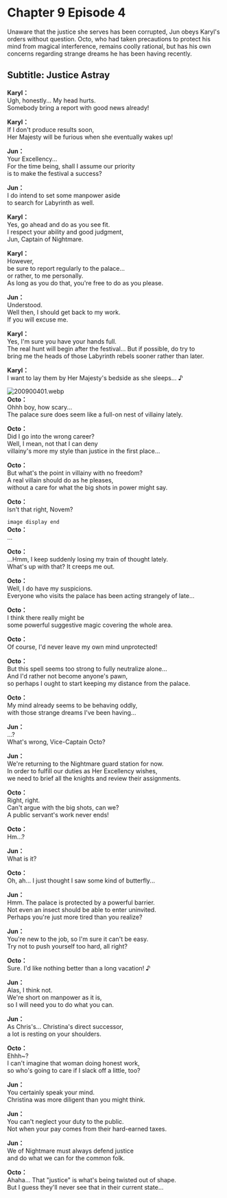 # Chapter 9 Episode 4
Unaware that the justice she serves has been corrupted, Jun obeys Karyl's orders without question. Octo, who had taken precautions to protect his mind from magical interference, remains coolly rational, but has his own concerns regarding strange dreams he has been having recently.
  
## Subtitle: Justice Astray
  
**Karyl：**  
Ugh, honestly... My head hurts.  
Somebody bring a report with good news already!  
  
**Karyl：**  
If I don't produce results soon,  
Her Majesty will be furious when she eventually wakes up!  
  
**Jun：**  
Your Excellency...  
For the time being, shall I assume our priority  
is to make the festival a success?  
  
**Jun：**  
I do intend to set some manpower aside  
to search for Labyrinth as well.  
  
**Karyl：**  
Yes, go ahead and do as you see fit.  
I respect your ability and good judgment,  
Jun, Captain of Nightmare.  
  
**Karyl：**  
However,  
 be sure to report regularly to the palace...  
or rather, to me personally.  
As long as you do that, you're free to do as you please.  
  
**Jun：**  
Understood.  
Well then, I should get back to my work.  
If you will excuse me.  
  
**Karyl：**  
Yes, I'm sure you have your hands full.  
The real hunt will begin after the festival... But if possible, do try to  
bring me the heads of those Labyrinth rebels sooner rather than later.  
  
**Karyl：**  
I want to lay them by Her Majesty's bedside as she sleeps... ♪  
  
![200900401.webp](https://redive.estertion.win/card/story/200900401.webp)  
**Octo：**  
Ohhh boy, how scary...  
The palace sure does seem like a full-on nest of villainy lately.  
  
**Octo：**  
Did I go into the wrong career?  
Well, I mean, not that I can deny  
villainy's more my style than justice in the first place...  
  
**Octo：**  
But what's the point in villainy with no freedom?  
A real villain should do as he pleases,  
without a care for what the big shots in power might say.  
  
**Octo：**  
Isn't that right, Novem?  
  
`image display end`  
**Octo：**  
...  
  
**Octo：**  
...Hmm, I keep suddenly losing my train of thought lately.  
What's up with that? It creeps me out.  
  
**Octo：**  
Well, I do have my suspicions.  
Everyone who visits the palace has been acting strangely of late...  
  
**Octo：**  
I think there really might be  
some powerful suggestive magic covering the whole area.  
  
**Octo：**  
Of course, I'd never leave my own mind unprotected!  
  
**Octo：**  
But this spell seems too strong to fully neutralize alone...  
And I'd rather not become anyone's pawn,  
so perhaps I ought to start keeping my distance from the palace.  
  
**Octo：**  
My mind already seems to be behaving oddly,  
with those strange dreams I've been having...  
  
**Jun：**  
...?  
What's wrong, Vice-Captain Octo?  
  
**Jun：**  
We're returning to the Nightmare guard station for now.  
In order to fulfill our duties as Her Excellency wishes,  
we need to brief all the knights and review their assignments.  
  
**Octo：**  
Right, right.  
Can't argue with the big shots, can we?  
A public servant's work never ends!  
  
**Octo：**  
Hm...?  
  
**Jun：**  
What is it?  
  
**Octo：**  
Oh, ah... I just thought I saw some kind of butterfly...  
  
**Jun：**  
Hmm. The palace is protected by a powerful barrier.  
Not even an insect should be able to enter uninvited.  
Perhaps you're just more tired than you realize?  
  
**Jun：**  
You're new to the job, so I'm sure it can't be easy.  
Try not to push yourself too hard, all right?  
  
**Octo：**  
Sure. I'd like nothing better than a long vacation! ♪  
  
**Jun：**  
Alas, I think not.  
We're short on manpower as it is,  
so I will need you to do what you can.  
  
**Jun：**  
As Chris's... Christina's direct successor,  
a lot is resting on your shoulders.  
  
**Octo：**  
Ehhh~?  
 I can't imagine that woman doing honest work,  
so who's going to care if I slack off a little, too?  
  
**Jun：**  
You certainly speak your mind.  
Christina was more diligent than you might think.  
  
**Jun：**  
You can't neglect your duty to the public.  
Not when your pay comes from their hard-earned taxes.  
  
**Jun：**  
We of Nightmare must always defend justice  
and do what we can for the common folk.  
  
**Octo：**  
Ahaha... That \"justice\" is what's being twisted out of shape.  
But I guess they'll never see that in their current state...  
